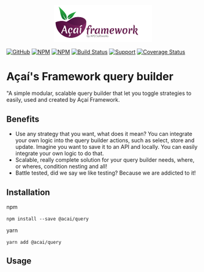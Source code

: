 <p align="center"><img src="https://github.com/AcaiFramework/query/blob/master/src/img/logo.svg" width="256"></p>

[![GitHub](https://img.shields.io/github/license/AcaiFramework/query)](https://github.com/AcaiFramework/query)
[![NPM](https://img.shields.io/npm/dm/@acai/query)](https://www.npmjs.com/package/@acai/query)
[![NPM](https://img.shields.io/npm/v/@acai/query)](https://www.npmjs.com/package/@acai/query) [![Build Status](https://travis-ci.org/AcaiFramework/query.svg?branch=master)](https://travis-ci.org/AcaiFramework/query) [![Support](https://img.shields.io/badge/Patreon-Support-orange.svg?logo=Patreon)](https://www.patreon.com/rafaelcorrea) [![Coverage Status](https://coveralls.io/repos/github/AcaiFramework/query/badge.svg?branch=master)](https://coveralls.io/github/AcaiFramework/query?branch=master)

# Açaí's Framework query builder
"A simple modular, scalable query builder that let you toggle strategies to easily, used and created by Açaí Framework.

## Benefits
- Use any strategy that you want, what does it mean? You can integrate your own logic into the query builder actions, such as select, store and update. Imagine you want to save it to an API and locally. You can easily integrate your own logic to do that.
- Scalable, really complete solution for your query builder needs, where, or wheres, condition nesting and all!
- Battle tested, did we say we like testing? Because we are addicted to it!

## Installation
npm
```
npm install --save @acai/query
```

yarn
```
yarn add @acai/query
```

## Usage
